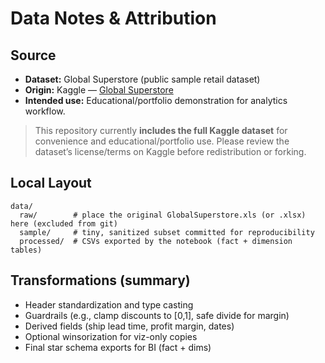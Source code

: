 # Data Notes & Attribution

## Source
- **Dataset:** Global Superstore (public sample retail dataset)
- **Origin:** Kaggle — [Global Superstore](https://www.kaggle.com/datasets/shekpaul/global-superstore)
- **Intended use:** Educational/portfolio demonstration for analytics workflow.

> This repository currently **includes the full Kaggle dataset** for convenience and educational/portfolio use. Please review the dataset’s license/terms on Kaggle before redistribution or forking.

## Local Layout
```
data/
  raw/        # place the original GlobalSuperstore.xls (or .xlsx) here (excluded from git)
  sample/     # tiny, sanitized subset committed for reproducibility
  processed/  # CSVs exported by the notebook (fact + dimension tables)
```

## Transformations (summary)
- Header standardization and type casting
- Guardrails (e.g., clamp discounts to [0,1], safe divide for margin)
- Derived fields (ship lead time, profit margin, dates)
- Optional winsorization for viz-only copies
- Final star schema exports for BI (fact + dims)

